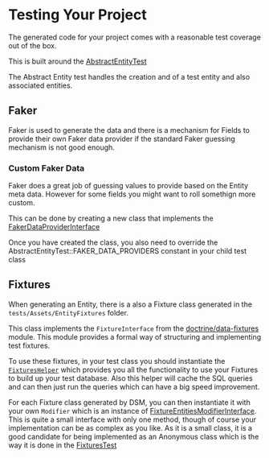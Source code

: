 # Testing Your Project

The generated code for your project comes with a reasonable test coverage out of the box.

This is built around the [AbstractEntityTest](../src/Entity/Testing/AbstractEntityTest.php)

The Abstract Entity test handles the creation and of a test entity and also associated entities.

## Faker

Faker is used to generate the data and there is a mechanism for Fields to provide their own Faker data provider if the standard Faker guessing mechanism is not good enough.

### Custom Faker Data

Faker does a great job of guessing values to provide based on the Entity meta data. However for some fields you might want to roll somethign more custom.

This can be done by creating a new class that implements the [FakerDataProviderInterface](./../src/Entity/Fields/FakerData/FakerDataProviderInterface.php)

Once you have created the class, you also need to override the AbstractEntityTest::FAKER_DATA_PROVIDERS constant in your child test class

## Fixtures

When generating an Entity, there is a also a Fixture class generated in the `tests/Assets/EntityFixtures` folder.

This class implements the `FixtureInterface` from the [doctrine/data-fixtures](https://github.com/doctrine/data-fixtures) module. This module provides a formal way of structuring and implementing test fixtures.

To use these fixtures, in your test class you should instantiate the [`FixturesHelper`](./../src/Entity/Testing/Fixtures/FixturesHelper.php) which provides you all the functionality to use your Fixtures to build up your test database. Also this helper will cache the SQL queries and can then just run the queries which can have a big speed improvement.

For each Fixture class generated by DSM, you can then instantiate it with your own `Modifier` which is an instance of [FixtureEntitiesModifierInterface](./../src/Entity/Testing/Fixtures/FixtureEntitiesModifierInterface.php). This is quite a small interface with only one method, though of course your implementation can be as complex as you like. As it is a small class, it is a good candidate for being implemented as an Anonymous class which is the way it is done in the [FixturesTest](./../tests/Large/Entity/Testing/FixturesTest.php)





